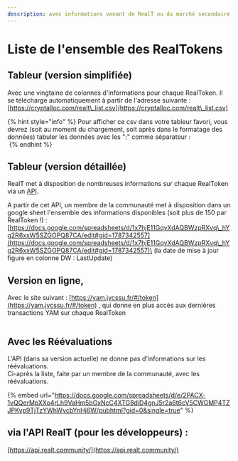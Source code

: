 ```yaml
---
description: avec informations venant de RealT ou du marché secondaire
---
```


# Liste de l'ensemble des RealTokens

## Tableur (version simplifiée)

Avec une vingtaine de colonnes d'informations pour chaque RealToken. Il se télécharge automatiquement à partir de l'adresse suivante :                               [https://cryptalloc.com/realt\_list.csv](https://cryptalloc.com/realt\_list.csv)

{% hint style="info" %}
Pour afficher ce csv dans votre tableur favori, vous devrez (soit au moment du chargement, soit après dans le formatage des données) tabuler les données avec les ":" comme séparateur : \
<img src="../.gitbook/assets/image (86).png" alt="" data-size="original">
{% endhint %}

## Tableur (version détaillée)

RealT met à disposition de nombreuses informations sur chaque RealToken via un [API](https://api.realt.community/).

A partir de cet API, un membre de la communauté met à disposition dans un google sheet l'ensemble des informations disponibles (soit plus de 150 par RealToken !) : [https://docs.google.com/spreadsheets/d/1x7hjE11GqvXdAQBWzpRXvq\_hYg2R6xxW5SZGOPQ87CA/edit#gid=1787342557](https://docs.google.com/spreadsheets/d/1x7hjE11GqvXdAQBWzpRXvq\_hYg2R6xxW5SZGOPQ87CA/edit#gid=1787342557)\
(la date de mise à jour figure en colonne DW : LastUpdate)



## Version en ligne,&#x20;

Avec le site suivant  :   [https://yam.jycssu.fr/#/token](https://yam.jycssu.fr/#/token) , qui donne en plus accès aux dernières transactions YAM sur chaque RealToken

<figure><img src="../.gitbook/assets/image (51).png" alt=""><figcaption></figcaption></figure>

## Avec les Réévaluations

L'API (dans sa version actuelle) ne donne pas d'informations sur les réévaluations. \
Ci-après la liste, faite par un membre de la communauté, avec les réévaluations.

{% embed url="https://docs.google.com/spreadsheets/d/e/2PACX-1vQQerMpXXo4rLh9VaHm5bGxNcC4XTG8diD4gnJ5r2a6t6cV5CWGMP4TZJPKyp9TjTzYWhWvcbYnHj6W/pubhtml?gid=0&single=true" %}

## via l'API RealT (pour les développeurs) :&#x20;

&#x20;                                                           [https://api.realt.community/](https://api.realt.community/)

<figure><img src="../.gitbook/assets/image (36).png" alt=""><figcaption></figcaption></figure>
